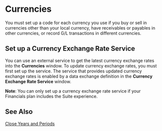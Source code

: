 <properties
                pageTitle="Currencies | Financials"
                description="Working with multiple currencies" 
                services="project-madeira" 
                documentationCenter=""
                authors="edupont04"
/>
<tags
    ms.service="project-madeira"
    ms.topic="article"
    ms.devlang="na"
    ms.tgt_pltfrm="na"
    ms.workload="na"
    ms.date="05/12/2016"
    ms.author="edupont04" />
                
# Currencies
You must set up a code for each currency you use if you buy or sell in currencies other than your local currency, have receivables or payables in other currencies, or record G/L transactions in different currencies.  

## Set up a Currency Exchange Rate Service
You can use an external service to get the latest currency exchange rates into the **Currencies** window. To update currency exchange rates, you must first set up the service. 
The service that provides updated currency exchange rates is enabled by a data exchange definition in the **Currency Exchange Rate Service** window.  

**Note**: You can only set up a currency exchange rate service if your Financials plan includes the Suite experience.  

## See Also
[Close Years and Periods](year-close-years-periods.md)
